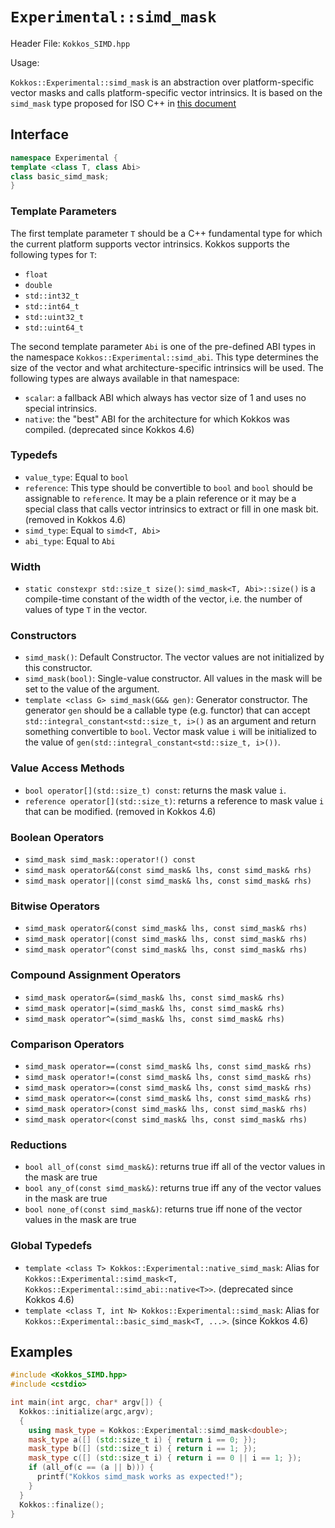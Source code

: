 # `Experimental::simd_mask`

Header File: `Kokkos_SIMD.hpp`

Usage: 

`Kokkos::Experimental::simd_mask` is an abstraction over platform-specific vector masks and calls platform-specific vector intrinsics.
It is based on the `simd_mask` type proposed for ISO C++ in [this document](https://www.open-std.org/jtc1/sc22/wg21/docs/papers/2019/n4808.pdf)

## Interface

```c++
namespace Experimental {
template <class T, class Abi>
class basic_simd_mask;
}
```

### Template Parameters

The first template parameter `T` should be a C++ fundamental type for which the current platform supports vector intrinsics. Kokkos supports the following types for `T`:
 - `float`
 - `double`
 - `std::int32_t`
 - `std::int64_t`
 - `std::uint32_t`
 - `std::uint64_t`

The second template parameter `Abi` is one of the pre-defined ABI types in the namespace `Kokkos::Experimental::simd_abi`. This type determines the size of the vector and what architecture-specific intrinsics will be used. The following types are always available in that namespace:
 - `scalar`: a fallback ABI which always has vector size of 1 and uses no special intrinsics.
 - `native`: the "best" ABI for the architecture for which Kokkos was compiled. (deprecated since Kokkos 4.6)

### Typedefs

 *  `value_type`: Equal to `bool`
 *  `reference`: This type should be convertible to `bool` and `bool` should be assignable to `reference`. It may be a plain reference or it may be a special class that calls vector intrinsics to extract or fill in one mask bit. (removed in Kokkos 4.6)
 *  `simd_type`: Equal to `simd<T, Abi>`
 *  `abi_type`: Equal to `Abi`

### Width

 * `static constexpr std::size_t size()`: `simd_mask<T, Abi>::size()` is a compile-time constant of the width of the vector, i.e. the number of values of type `T` in the vector.

### Constructors

  * `simd_mask()`: Default Constructor. The vector values are not initialized by this constructor.
  * `simd_mask(bool)`: Single-value constructor. All values in the mask will be set to the value of the argument.
  * `template <class G> simd_mask(G&& gen)`: Generator constructor. The generator `gen` should be a callable type (e.g. functor) that can accept `std::integral_constant<std::size_t, i>()` as an argument and return something convertible to `bool`. Vector mask value `i` will be initialized to the value of `gen(std::integral_constant<std::size_t, i>())`.

### Value Access Methods
  * `bool operator[](std::size_t) const`: returns the mask value `i`.
  * `reference operator[](std::size_t)`: returns a reference to mask value `i` that can be modified. (removed in Kokkos 4.6)

### Boolean Operators
  * `simd_mask simd_mask::operator!() const`
  * `simd_mask operator&&(const simd_mask& lhs, const simd_mask& rhs)`
  * `simd_mask operator||(const simd_mask& lhs, const simd_mask& rhs)`

### Bitwise Operators
  * `simd_mask operator&(const simd_mask& lhs, const simd_mask& rhs)`
  * `simd_mask operator|(const simd_mask& lhs, const simd_mask& rhs)`
  * `simd_mask operator^(const simd_mask& lhs, const simd_mask& rhs)`

### Compound Assignment Operators
  * `simd_mask operator&=(simd_mask& lhs, const simd_mask& rhs)`
  * `simd_mask operator|=(simd_mask& lhs, const simd_mask& rhs)`
  * `simd_mask operator^=(simd_mask& lhs, const simd_mask& rhs)`

### Comparison Operators
  * `simd_mask operator==(const simd_mask& lhs, const simd_mask& rhs)`
  * `simd_mask operator!=(const simd_mask& lhs, const simd_mask& rhs)`
  * `simd_mask operator>=(const simd_mask& lhs, const simd_mask& rhs)`
  * `simd_mask operator<=(const simd_mask& lhs, const simd_mask& rhs)`
  * `simd_mask operator>(const simd_mask& lhs, const simd_mask& rhs)`
  * `simd_mask operator<(const simd_mask& lhs, const simd_mask& rhs)`

### Reductions
  * `bool all_of(const simd_mask&)`: returns true iff all of the vector values in the mask are true
  * `bool any_of(const simd_mask&)`: returns true iff any of the vector values in the mask are true
  * `bool none_of(const simd_mask&)`: returns true iff none of the vector values in the mask are true

### Global Typedefs
  * `template <class T> Kokkos::Experimental::native_simd_mask`: Alias for `Kokkos::Experimental::simd_mask<T, Kokkos::Experimental::simd_abi::native<T>>`. (deprecated since Kokkos 4.6)
  * `template <class T, int N> Kokkos::Experimental::simd_mask`: Alias for `Kokkos::Experimental::basic_simd_mask<T, ...>`. (since Kokkos 4.6)

## Examples

```c++
#include <Kokkos_SIMD.hpp>
#include <cstdio>

int main(int argc, char* argv[]) {
  Kokkos::initialize(argc,argv);
  {
    using mask_type = Kokkos::Experimental::simd_mask<double>;
    mask_type a([] (std::size_t i) { return i == 0; });
    mask_type b([] (std::size_t i) { return i == 1; });
    mask_type c([] (std::size_t i) { return i == 0 || i == 1; });
    if (all_of(c == (a || b))) {
      printf("Kokkos simd_mask works as expected!");
    }
  }
  Kokkos::finalize();
}
```
